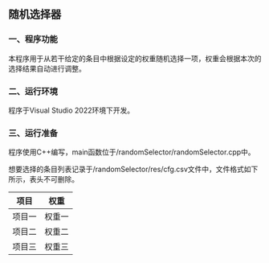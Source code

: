 ## 随机选择器

### 一、程序功能

本程序用于从若干给定的条目中根据设定的权重随机选择一项，权重会根据本次的选择结果自动进行调整。

### 二、运行环境

程序于Visual Studio 2022环境下开发。

### 三、运行准备

程序使用C++编写，main函数位于/randomSelector/randomSelector.cpp中。

想要选择的条目列表记录于/randomSelector/res/cfg.csv文件中，文件格式如下所示，表头不可删除。

| 项目   | 权重   |
| ------ | ------ |
| 项目一 | 权重一 |
| 项目二 | 权重二 |
| 项目三 | 权重三 |

